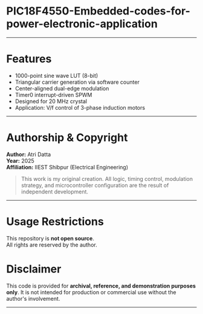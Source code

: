 # PIC18F4550-Embedded-codes-for-power-electronic-application

---

# Features

- 1000-point sine wave LUT (8-bit)
- Triangular carrier generation via software counter
- Center-aligned dual-edge modulation
- Timer0 interrupt-driven SPWM
- Designed for 20 MHz crystal
- Application: V/f control of 3-phase induction motors

---

# Authorship & Copyright

**Author:** Atri Datta    
**Year:** 2025  
**Affiliation:** IIEST Shibpur (Electrical Engineering)

> This work is my original creation. All logic, timing control, modulation strategy, and microcontroller configuration are the result of independent development.

---

# Usage Restrictions

This repository is **not open source**.  
All rights are reserved by the author.


# Disclaimer

This code is provided for **archival, reference, and demonstration purposes only**. It is not intended for production or commercial use without the author's involvement.

---

